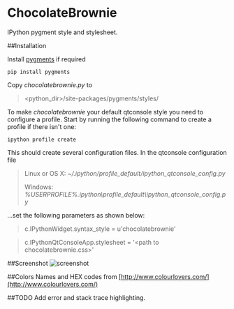 ChocolateBrownie
================

IPython pygment style and stylesheet.

##Installation

Install [pygments](http://pygments.org/) if required

```pip install pygments```

Copy _chocolatebrownie.py_ to 

><python_dir>/site-packages/pygments/styles/ 


To make _chocolatebrownie_ your default qtconsole style you need to configure a profile. Start by running the following command to create a profile if there isn't one:

```ipython profile create```

This should create several configuration files. In the qtconsole configuration file

>Linux or OS X: _~/.ipython/profile_default/ipython_qtconsole_config.py_
>
>Windows: _%USERPROFILE%\.ipython\profile_default\ipython_qtconsole_config.py_

...set the following parameters as shown below:

>c.IPythonWidget.syntax_style = u'chocolatebrownie'

>c.IPythonQtConsoleApp.stylesheet = '\<path to chocolatebrownie.css\>'

##Screenshot
![screenshot](img/screenshot.png)


##Colors
Names and HEX codes from [http://www.colourlovers.com/](http://www.colourlovers.com/)


##TODO
Add error and stack trace highlighting.